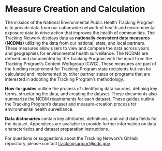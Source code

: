 # Measure Creation and Calculation  

The mission of the National Environmental Public Health Tracking Program is to provide data from our nationwide network of health and environmental exposure data to drive action that improves the health of communities. The Tracking Network displays data as **nationally consistent data measures (NCDMs)** utilizing the data from our national, state, and local partners. These measures allow users to view and compare the data across years and geographies for environmental health surveillance. The NCDMs are defined and documented by the Tracking Program with the input from the Tracking Program’s Content Workgroup (CWG). These measures are part of the funding requirement for Tracking Program state recipients but can be calculated and implemented by other partner states or programs that are interested in adopting the Tracking Program’s methodology.  

**How-to-guides** outline the process of identifying data sources, defining key terms, structuring the data, and creating the dataset. These documents also summarize the NCDM requirements for each dataset. These guides outline the Tracking Program’s dataset and measure-creation process for environmental health surveillance.    

**Data dictionaries** contain key attributes, definitions, and valid data fields for the dataset. Appendices are available to provide further information on data characteristics and dataset preparation instructions.  

 

For questions or suggestions about the Tracking Network’s GitHub repository, please contact trackingsupport@cdc.gov. 